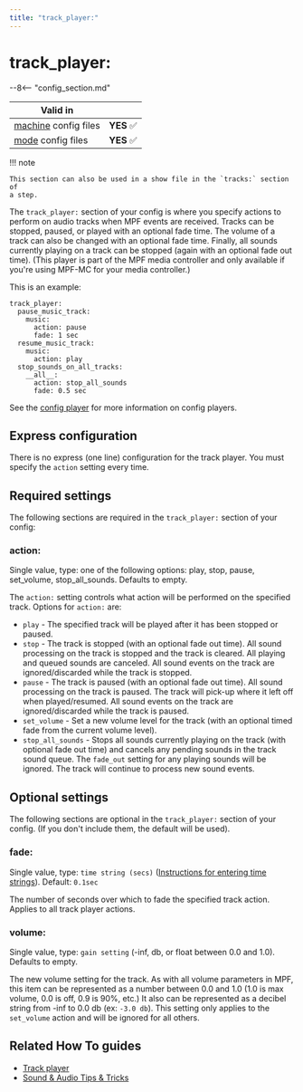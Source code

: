 ```yaml
---
title: "track_player:"
---
```


# track_player:


--8<-- "config_section.md"

| Valid in | |
|-----|:----:|
|[machine](instructions/machine_config.md) config files |**YES** :white_check_mark:|
|[mode](instructions/mode_config.md) config files|**YES** :white_check_mark:|

!!! note

    This section can also be used in a show file in the `tracks:` section of
    a step.

The `track_player:` section of your config is where you specify actions
to perform on audio tracks when MPF events are received. Tracks can be
stopped, paused, or played with an optional fade time. The volume of a
track can also be changed with an optional fade time. Finally, all
sounds currently playing on a track can be stopped (again with an
optional fade out time). (This player is part of the MPF media
controller and only available if you're using MPF-MC for your media
controller.)

This is an example:

``` mpf-config
track_player:
  pause_music_track:
    music:
      action: pause
      fade: 1 sec
  resume_music_track:
    music:
      action: play
  stop_sounds_on_all_tracks:
    __all__:
      action: stop_all_sounds
      fade: 0.5 sec
```

See the [config player](../config_players/index.md) for more information on config players.

## Express configuration

There is no express (one line) configuration for the track player. You
must specify the `action` setting every time.

## Required settings

The following sections are required in the `track_player:` section of
your config:

### action:

Single value, type: one of the following options: play, stop, pause,
set_volume, stop_all_sounds. Defaults to empty.

The `action:` setting controls what action will be performed on the
specified track. Options for `action:` are:

* `play` - The specified track will be played after it has been
    stopped or paused.
* `stop` - The track is stopped (with an optional fade out time). All
    sound processing on the track is stopped and the track is cleared.
    All playing and queued sounds are canceled. All sound events on the
    track are ignored/discarded while the track is stopped.
* `pause` - The track is paused (with an optional fade out time). All
    sound processing on the track is paused. The track will pick-up
    where it left off when played/resumed. All sound events on the track
    are ignored/discarded while the track is paused.
* `set_volume` - Set a new volume level for the track (with an
    optional timed fade from the current volume level).
* `stop_all_sounds` - Stops all sounds currently playing on the track
    (with optional fade out time) and cancels any pending sounds in the
    track sound queue. The `fade_out` setting for any playing sounds
    will be ignored. The track will continue to process new sound
    events.

## Optional settings

The following sections are optional in the `track_player:` section of
your config. (If you don't include them, the default will be used).

### fade:

Single value, type: `time string (secs)`
([Instructions for entering time strings](instructions/time_strings.md)). Default: `0.1sec`

The number of seconds over which to fade the specified track action.
Applies to all track player actions.

### volume:

Single value, type: `gain setting` (-inf, db, or float between 0.0 and
1.0). Defaults to empty.

The new volume setting for the track. As with all volume parameters in
MPF, this item can be represented as a number between 0.0 and 1.0 (1.0
is max volume, 0.0 is off, 0.9 is 90%, etc.) It also can be represented
as a decibel string from -inf to 0.0 db (ex: `-3.0 db`). This setting
only applies to the `set_volume` action and will be ignored for all
others.

## Related How To guides

* [Track player](../config_players/track_player.md)
* [Sound & Audio Tips & Tricks](../mc/sound/tips_tricks.md)

